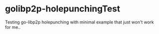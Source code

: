 # golibp2p-holepunchingTest
Testing go-libp2p holepunching with minimal example that just won't work for me..
